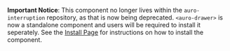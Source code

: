 **Important Notice**: This component no longer lives within the `auro-interruption` repository, as that is now being deprecated. `<auro-drawer>` is now a standalone component and users will be required to install it seperately. See the [Install Page](https://auro.alaskaair.com/components/auro/drawer/install) for instructions on how to install the component.
